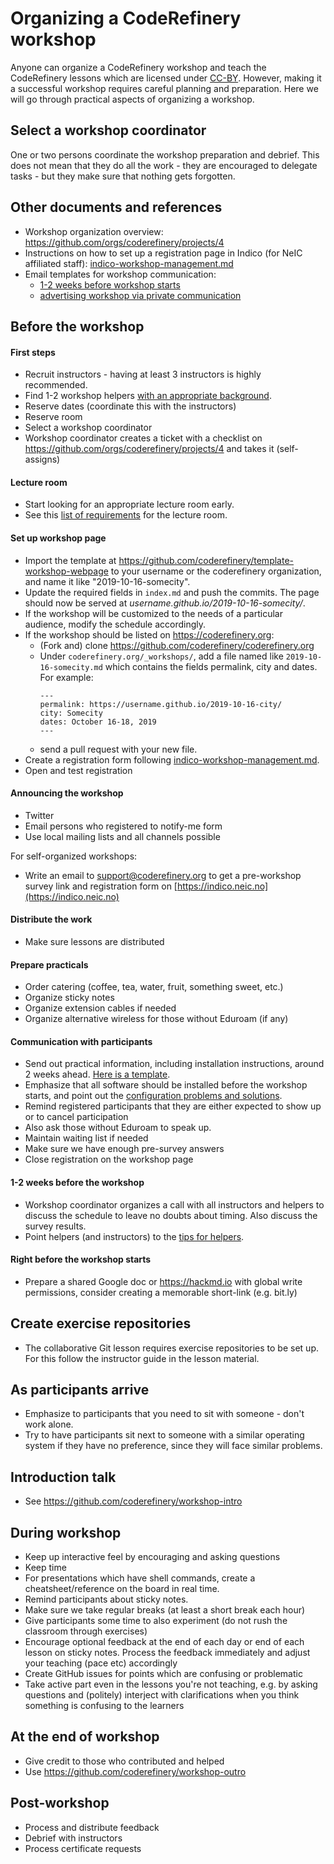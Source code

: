 
# Organizing a CodeRefinery workshop

Anyone can organize a CodeRefinery workshop and teach the CodeRefinery lessons which are 
licensed under [CC-BY](https://creativecommons.org/licenses/by/4.0/).
However, making it a successful workshop requires careful planning and preparation. Here we will go 
through practical aspects of organizing a workshop. 

## Select a workshop coordinator

One or two persons coordinate the workshop preparation and debrief. This does
not mean that they do all the work - they are encouraged to delegate tasks -
but they make sure that nothing gets forgotten.


## Other documents and references

- Workshop organization overview: https://github.com/orgs/coderefinery/projects/4
- Instructions on how to set up a registration page in Indico (for NeIC affiliated staff): 
  [indico-workshop-management.md](indico-workshop-management.md)
- Email templates for workshop communication:
  - [1-2 weeks before workshop starts](templates/practical-info-to-participants.txt)
  - [advertising workshop via private communication](templates/advertising-workshop.txt)

## Before the workshop

#### First steps

- Recruit instructors - having at least 3 instructors is highly recommended.
- Find 1-2 workshop helpers [with an appropriate background](https://coderefinery.org/workshop-requirements/#helpers).
- Reserve dates (coordinate this with the instructors)
- Reserve room
- Select a workshop coordinator
- Workshop coordinator creates a ticket with a checklist on https://github.com/orgs/coderefinery/projects/4 and takes it (self-assigns)

#### Lecture room

- Start looking for an appropriate lecture room early.
- See this [list of requirements](https://coderefinery.org/workshop-requirements/#lecture-room) for 
  the lecture room.

#### Set up workshop page

- Import the template at https://github.com/coderefinery/template-workshop-webpage to your username
  or the coderefinery organization, and name it like "2019-10-16-somecity".
- Update the required fields in `index.md` and push the commits.
  The page should now be served at *username.github.io/2019-10-16-somecity/*.
- If the workshop will be customized to the needs of a particular audience, modify the schedule accordingly.
- If the workshop should be listed on https://coderefinery.org:
  - (Fork and) clone https://github.com/coderefinery/coderefinery.org
  - Under `coderefinery.org/_workshops/`, add a file named like `2019-10-16-somecity.md` which contains
    the fields permalink, city and dates. For example:
    ```
    ---
    permalink: https://username.github.io/2019-10-16-city/
    city: Somecity
    dates: October 16-18, 2019
    ---
    ```
  - send a pull request with your new file.
- Create a registration form following [indico-workshop-management.md](indico-workshop-management.md).
- Open and test registration

#### Announcing the workshop

- Twitter
- Email persons who registered to notify-me form
- Use local mailing lists and all channels possible

For self-organized workshops:
- Write an email to support@coderefinery.org to get a pre-workshop survey link and registration form on 
  [https://indico.neic.no](https://indico.neic.no)


#### Distribute the work

- Make sure lessons are distributed

#### Prepare practicals

- Order catering (coffee, tea, water, fruit, something sweet, etc.)
- Organize sticky notes
- Organize extension cables if needed
- Organize alternative wireless for those without Eduroam (if any)

#### Communication with participants

- Send out practical information, including installation instructions, around 2 weeks ahead. 
  [Here is a template](https://github.com/coderefinery/manuals/blob/master/templates/practical-info-to-participants.txt).
- Emphasize that all software should be installed before the workshop starts, and point out 
  the [configuration problems and solutions](https://coderefinery.github.io/installation/troubleshooting/).
- Remind registered participants that they are either expected to show up or to cancel participation
- Also ask those without Eduroam to speak up.
- Maintain waiting list if needed
- Make sure we have enough pre-survey answers
- Close registration on the workshop page

#### 1-2 weeks before the workshop

- Workshop coordinator organizes a call with all instructors and helpers to discuss the schedule to leave no doubts about timing. Also
  discuss the survey results.
- Point helpers (and instructors) to the [tips for helpers](helping-and-teaching.md).

#### Right before the workshop starts

- Prepare a shared Google doc or https://hackmd.io with global write permissions, 
  consider creating a memorable short-link (e.g. bit.ly)


## Create exercise repositories

- The collaborative Git lesson requires exercise repositories to
  be set up. For this follow the instructor guide in the lesson material.


## As participants arrive

- Emphasize to participants that you need to sit with someone - don't work alone.
- Try to have participants sit next to someone with a similar operating
  system if they have no preference, since they will face similar
  problems.


## Introduction talk

- See https://github.com/coderefinery/workshop-intro


## During workshop

- Keep up interactive feel by encouraging and asking questions
- Keep time
- For presentations which have shell commands, create a
  cheatsheet/reference on the board in real time.
- Remind participants about sticky notes.
- Make sure we take regular breaks (at least a short break each hour)
- Give participants some time to also experiment (do not rush the classroom through exercises)
- Encourage optional feedback at the end of each day or end of each lesson 
  on sticky notes. Process the feedback immediately and adjust your teaching 
  (pace etc) accordingly
- Create GitHub issues for points which are confusing or problematic
- Take active part even in the lessons you're not teaching, e.g. by asking
  questions and (politely) interject with clarifications when you think
  something is confusing to the learners


## At the end of workshop

- Give credit to those who contributed and helped
- Use https://github.com/coderefinery/workshop-outro


## Post-workshop

- Process and distribute feedback
- Debrief with instructors
- Process certificate requests
